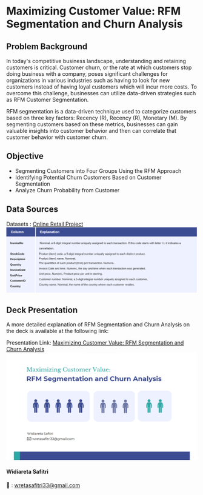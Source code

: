 # Maximizing Customer Value:  RFM Segmentation and Churn Analysis

## Problem Background
In today's competitive business landscape, understanding and retaining customers is critical. Customer churn, or the rate at which customers stop doing business with a company, poses significant challenges for organizations in various industries such as having to look for new customers instead of having loyal customers which will incur more costs. To overcome this challenge, businesses can utilize data-driven strategies such as RFM Customer Segmentation. 

RFM segmentation is a data-driven technique used to categorize customers based on three key factors: Recency (R), Recency (R), Monetary (M). By segmenting customers based on these metrics, businesses can gain valuable insights into customer behavior and then can correlate that customer behavior with customer churn.


## Objective
- Segmenting Customers into Four Groups Using the RFM Approach
- Identifying Potential Churn Customers Based on Customer Segmentation
- Analyze Churn Probability from Customer

## Data Sources
Datasets : [Online Retail Project](https://www.kaggle.com/datasets/ulrikthygepedersen/online-retail-dataset)
![Data Overview](images/Data%20Overview.png)

## Deck Presentation
 A more detailed explanation of RFM Segmentation and Churn Analysis on the deck is available at the following link:

Presentation Link: [Maximizing Customer Value:  RFM Segmentation and Churn Analysis]( https://www.canva.com/design/DAFuNsddcUk/iy32ebVAK-t9zDV_l9GnWw/view?utm_content=DAFuNsddcUk&utm_campaign=designshare&utm_medium=link&utm_source=publishsharelink)
![Deck Cover](images/cover.png)



#### Widiareta Safitri
📧 : wretasafitri33@gmail.com